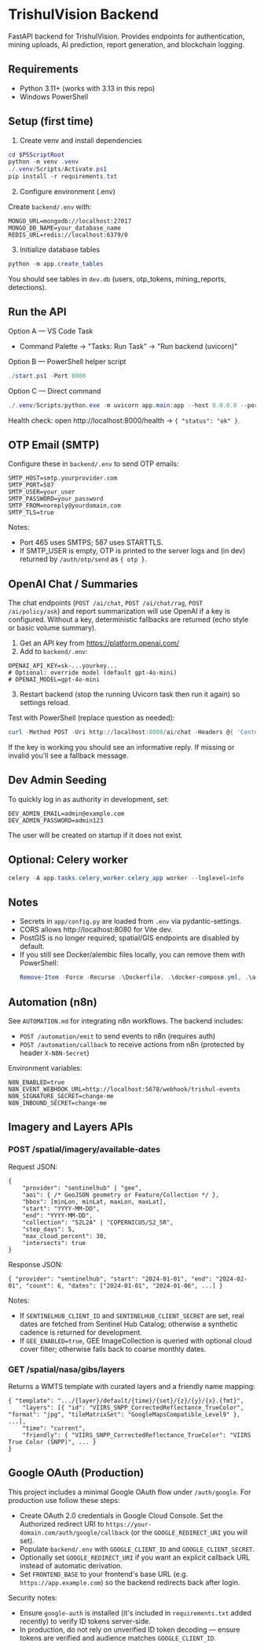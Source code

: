 # TrishulVision Backend

FastAPI backend for TrishulVision. Provides endpoints for authentication, mining uploads, AI prediction, report generation, and blockchain logging.

## Requirements

- Python 3.11+ (works with 3.13 in this repo)
- Windows PowerShell

## Setup (first time)

1) Create venv and install dependencies

```powershell
cd $PSScriptRoot
python -m venv .venv
./.venv/Scripts/Activate.ps1
pip install -r requirements.txt
```

2) Configure environment (.env)

Create `backend/.env` with:

```
MONGO_URL=mongodb://localhost:27017
MONGO_DB_NAME=your_database_name
REDIS_URL=redis://localhost:6379/0
```

3) Initialize database tables

```powershell
python -m app.create_tables
```

You should see tables in `dev.db` (users, otp_tokens, mining_reports, detections).

## Run the API

Option A — VS Code Task
- Command Palette → "Tasks: Run Task" → "Run backend (uvicorn)"

Option B — PowerShell helper script
```powershell
./start.ps1 -Port 8000
```

Option C — Direct command
```powershell
./.venv/Scripts/python.exe -m uvicorn app.main:app --host 0.0.0.0 --port 8000
```

Health check: open http://localhost:8000/health → `{ "status": "ok" }`.

## OTP Email (SMTP)

Configure these in `backend/.env` to send OTP emails:

```
SMTP_HOST=smtp.yourprovider.com
SMTP_PORT=587
SMTP_USER=your_user
SMTP_PASSWORD=your_password
SMTP_FROM=noreply@yourdomain.com
SMTP_TLS=true
```

Notes:
- Port 465 uses SMTPS; 587 uses STARTTLS.
- If SMTP_USER is empty, OTP is printed to the server logs and (in dev) returned by `/auth/otp/send` as `{ otp }`.

## OpenAI Chat / Summaries

The chat endpoints (`POST /ai/chat`, `POST /ai/chat/rag`, `POST /ai/policy/ask`) and report summarization will use OpenAI if a key is configured. Without a key, deterministic fallbacks are returned (echo style or basic volume summary).

1) Get an API key from https://platform.openai.com/
2) Add to `backend/.env`:

```
OPENAI_API_KEY=sk-...yourkey...
# Optional: override model (default gpt-4o-mini)
# OPENAI_MODEL=gpt-4o-mini
```

3) Restart backend (stop the running Uvicorn task then run it again) so settings reload.

Test with PowerShell (replace question as needed):

```powershell
curl -Method POST -Uri http://localhost:8000/ai/chat -Headers @{ 'Content-Type'='application/json' } -Body '{"question":"Explain mining detection"}'
```

If the key is working you should see an informative reply. If missing or invalid you'll see a fallback message.

## Dev Admin Seeding

To quickly log in as authority in development, set:

```
DEV_ADMIN_EMAIL=admin@example.com
DEV_ADMIN_PASSWORD=admin123
```

The user will be created on startup if it does not exist.

## Optional: Celery worker

```powershell
celery -A app.tasks.celery_worker.celery_app worker --loglevel=info
```

## Notes

- Secrets in `app/config.py` are loaded from `.env` via pydantic-settings.
- CORS allows http://localhost:8080 for Vite dev.
- PostGIS is no longer required; spatial/GIS endpoints are disabled by default.
- If you still see Docker/alembic files locally, you can remove them with PowerShell:
	```powershell
	Remove-Item -Force -Recurse .\Dockerfile, .\docker-compose.yml, .\alembic.ini, .\alembic, .\dev.db
	```

## Automation (n8n)

See `AUTOMATION.md` for integrating n8n workflows. The backend includes:

- `POST /automation/emit` to send events to n8n (requires auth)
- `POST /automation/callback` to receive actions from n8n (protected by header `X-N8N-Secret`)

Environment variables:

```
N8N_ENABLED=true
N8N_EVENT_WEBHOOK_URL=http://localhost:5678/webhook/trishul-events
N8N_SIGNATURE_SECRET=change-me
N8N_INBOUND_SECRET=change-me
```

## Imagery and Layers APIs

### POST /spatial/imagery/available-dates

Request JSON:

```
{
	"provider": "sentinelhub" | "gee",
	"aoi": { /* GeoJSON geometry or Feature/Collection */ },
	"bbox": [minLon, minLat, maxLon, maxLat],
	"start": "YYYY-MM-DD",
	"end": "YYYY-MM-DD",
	"collection": "S2L2A" | "COPERNICUS/S2_SR",
	"step_days": 5,
	"max_cloud_percent": 30,
	"intersects": true
}
```

Response JSON:

```
{ "provider": "sentinelhub", "start": "2024-01-01", "end": "2024-02-01", "count": 6, "dates": ["2024-01-01", "2024-01-06", ...] }
```

Notes:
- If `SENTINELHUB_CLIENT_ID` and `SENTINELHUB_CLIENT_SECRET` are set, real dates are fetched from Sentinel Hub Catalog; otherwise a synthetic cadence is returned for development.
- If `GEE_ENABLED=true`, GEE ImageCollection is queried with optional cloud cover filter; otherwise falls back to coarse monthly dates.

### GET /spatial/nasa/gibs/layers

Returns a WMTS template with curated layers and a friendly name mapping:

```
{ "template": ".../{layer}/default/{time}/{set}/{z}/{y}/{x}.{fmt}",
	"layers": [{ "id": "VIIRS_SNPP_CorrectedReflectance_TrueColor", "format": "jpg", "tileMatrixSet": "GoogleMapsCompatible_Level9" }, ...],
	"time": "current",
	"friendly": { "VIIRS_SNPP_CorrectedReflectance_TrueColor": "VIIRS True Color (SNPP)", ... }
}
```

## Google OAuth (Production)

This project includes a minimal Google OAuth flow under `/auth/google`. For production use follow these steps:

- Create OAuth 2.0 credentials in Google Cloud Console. Set the Authorized redirect URI to `https://your-domain.com/auth/google/callback` (or the `GOOGLE_REDIRECT_URI` you will set).
- Populate `backend/.env` with `GOOGLE_CLIENT_ID` and `GOOGLE_CLIENT_SECRET`.
- Optionally set `GOOGLE_REDIRECT_URI` if you want an explicit callback URL instead of automatic derivation.
- Set `FRONTEND_BASE` to your frontend's base URL (e.g. `https://app.example.com`) so the backend redirects back after login.

Security notes:

- Ensure `google-auth` is installed (it's included in `requirements.txt` added recently) to verify ID tokens server-side.
- In production, do not rely on unverified ID token decoding — ensure tokens are verified and audience matches `GOOGLE_CLIENT_ID`.

